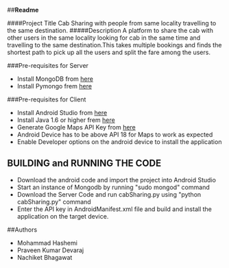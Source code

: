 ##**Readme**

####Project Title
Cab Sharing with people from same locality travelling to the same destination.
#####Description
A platform to share the cab with other users in the same locality looking for cab in
the same time and travelling to the same destination.This takes multiple bookings and finds the
shortest path to pick up all the users and split the fare among the users.

###Pre-requisites for Server
* Install MongoDB  from [here](https://docs.mongodb.org/manual/installation/)
* Install Pymongo frem [here](https://api.mongodb.org/python/current/installation.html)

###Pre-requisites for Client
* Install Android Studio  from [here](http://developer.android.com/sdk/installing/index.html)
* Install Java 1.6 or higher frem [here](https://java.com/en/download/)
* Generate Google Maps API Key from [here](https://developers.google.com/maps/documentation/javascript/get-api-key#get-an-api-key)
* Android Device has to be above API 18 for Maps to work as expected
* Enable Developer options on the android device to install the application

## BUILDING and RUNNING THE CODE

* Download the android code and import the project into Android Studio
* Start an instance of Mongodb by running "sudo mongod" command
* Download the Server Code and run cabSharing.py using "python cabSharing.py" command
* Enter the API key in AndroidManifest.xml file and build and install the application on the target device.

##Authors
* Mohammad Hashemi
* Praveen Kumar Devaraj
* Nachiket Bhagawat
